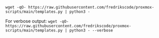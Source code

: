 `wget -qO- https://raw.githubusercontent.com/fredrikscode/proxmox-scripts/main/templates.py | python3 -`

For verbose output:
`wget -qO- https://raw.githubusercontent.com/fredrikscode/proxmox-scripts/main/templates.py | python3 - --verbose`